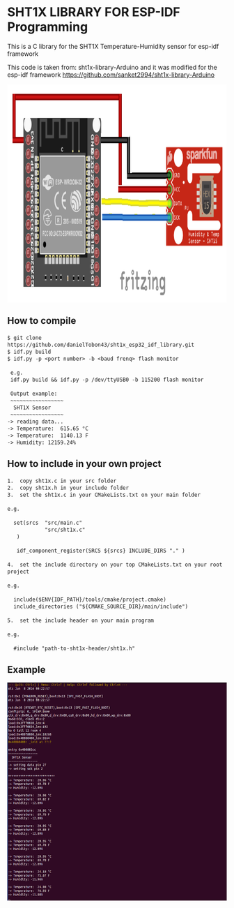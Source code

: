 # SHT1X LIBRARY FOR ESP-IDF Programming
This is a C library for the SHT1X Temperature-Humidity sensor for esp-idf framework

This code is taken from: sht1x-library-Arduino and it was modified for the esp-idf framework https://github.com/sanket2994/sht1x-library-Arduino

<img src="./pins-interface/sht15.png" align="center" height="500" width="900"><br>

## How to compile

    $ git clone https://github.com/danielTobon43/sht1x_esp32_idf_library.git
    $ idf.py build
    $ idf.py -p <port number> -b <baud frenq> flash monitor
     
     e.g. 
     idf.py build && idf.py -p /dev/ttyUSB0 -b 115200 flash monitor
     
     Output example:     
     ~~~~~~~~~~~~~~~~~
      SHT1X Sensor   
     ~~~~~~~~~~~~~~~~~
    -> reading data...
    -> Temperature:  615.65 °C 
    -> Temperature:  1140.13 F 
    -> Humidity: 12159.24% 
    
 ## How to include in your own project
 
    1.  copy sht1x.c in your src folder
    2.  copy sht1x.h in your include folder
    3.  set the sht1x.c in your CMakeLists.txt on your main folder
    
    e.g.
    
      set(srcs  "src/main.c" 
                "src/sht1x.c"
       )
       
       idf_component_register(SRCS ${srcs} INCLUDE_DIRS "." )
       
    4.  set the include directory on your top CMakeLists.txt on your root project
    
    e.g.
    
      include($ENV{IDF_PATH}/tools/cmake/project.cmake)    
      include_directories ("${CMAKE_SOURCE_DIR}/main/include")
      
    5.  set the include header on your main program
    
    e.g.
    
      #include "path-to-sht1x-header/sht1x.h"
      
   ## Example
   <img src="./example/example2.png" align="center" height="500" width="900"><br>
      
   
    


     



